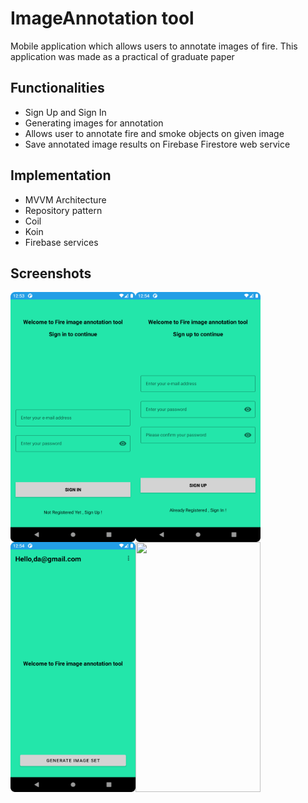 # ImageAnnotation tool
 Mobile application which allows users to annotate images of fire. This application was made as a practical of graduate paper

 ## Functionalities
 * Sign Up and Sign In
 * Generating images for annotation
 * Allows user to annotate fire and smoke objects on given image
 * Save annotated image results on Firebase Firestore web service

 ## Implementation
 * MVVM Architecture
 * Repository pattern
 * Coil
 * Koin
 * Firebase services

 ## Screenshots
 
 <img align="left" src="https://github.com/D0Mo11/diplomski-rad/blob/main/screenshots/Screenshot_1.png" width="200" height="400" />
 <img align="left" src="https://github.com/D0Mo11/diplomski-rad/blob/main/screenshots/Screenshot_2.png" width="200" height="400" />
 <img align="left" src="https://github.com/D0Mo11/diplomski-rad/blob/main/screenshots/Screenshot_3.png" width="200" height="400" />
 <img align="left" src="https://github.com/D0Mo11/diplomski-rad/blob/main/screenshots/Screenshot_4.png" width="200" height="400" />
